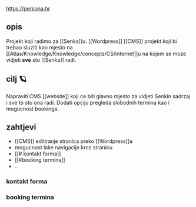 https://persona.hr

## opis

Projekt koji radimo za [[Senka]]u.
[[Wordpress]] [[CMS]] projekt koji bi trebao sluziti kao mjesto na [[Atlas/Knowledge/Knowledge/concepts/CS/internet]]u na kojem se moze vidjeti **sve** sto [[Senka]] radi.

## cilj 🪐

Napraviti CMS [[website]] koji ce biti glavno mjesto za vidjeti Senkin sadrzaj i sve to sto ona radi.
Dodati opciju pregleda slobodnih termina kao i mogucnost bookinga.

## zahtjevi
- [[CMS]] editiranje stranica preko [[Wordpress]]a
- mogucnost lake navigacije kroz stranicu
- [[# kontakt forma]]
- [[#booking termina]]
- ..

### kontakt forma


### booking termina